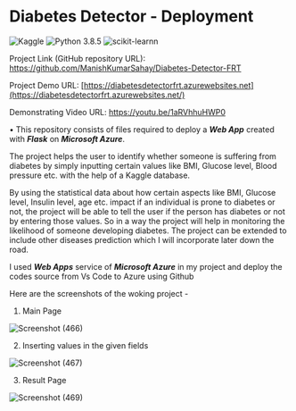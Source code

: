 # Diabetes Detector - Deployment
![Kaggle](https://img.shields.io/badge/Dataset-Kaggle-blue.svg) ![Python 3.8.5](https://img.shields.io/badge/Python-3.6-brightgreen.svg) ![scikit-learnn](https://img.shields.io/badge/Library-Scikit_Learn-orange.svg)

Project Link (GitHub repository URL): https://github.com/ManishKumarSahay/Diabetes-Detector-FRT

Project Demo URL: [https://diabetesdetectorfrt.azurewebsites.net](https://diabetesdetectorfrt.azurewebsites.net/)

Demonstrating Video URL: https://youtu.be/1aRVhhuHWP0

• This repository consists of files required to deploy a ___Web App___ created with ___Flask___ on ___Microsoft Azure___.

The project helps the user to identify whether someone is suffering from diabetes by simply inputting certain values like BMI, Glucose level, Blood pressure etc. with the help of a Kaggle database.

By using the statistical data about how certain aspects like BMI, Glucose level, Insulin level, age etc. impact if an individual is prone to diabetes or not, the project will be able to tell the user if the person has diabetes or not by entering those values. So in a way the project will help in monitoring the likelihood of someone developing diabetes. The project can be extended to include other diseases prediction which I will incorporate later down the road. 

I used ___Web Apps___ service of ___Microsoft Azure___ in my project and deploy the codes source from Vs Code to Azure using Github

Here are the screenshots of the woking project -

1) Main Page

![Screenshot (466)](https://user-images.githubusercontent.com/92359983/151565325-77d8ffe0-822e-4430-a4f6-76453b687e0e.png)


2) Inserting values in the given fields

![Screenshot (467)](https://user-images.githubusercontent.com/92359983/151566402-b835cf30-2894-49d1-ac51-dc1d18653036.png)


3) Result Page

![Screenshot (469)](https://user-images.githubusercontent.com/92359983/151570288-774b1a8a-3c96-4d41-a994-967229377628.jpg)


